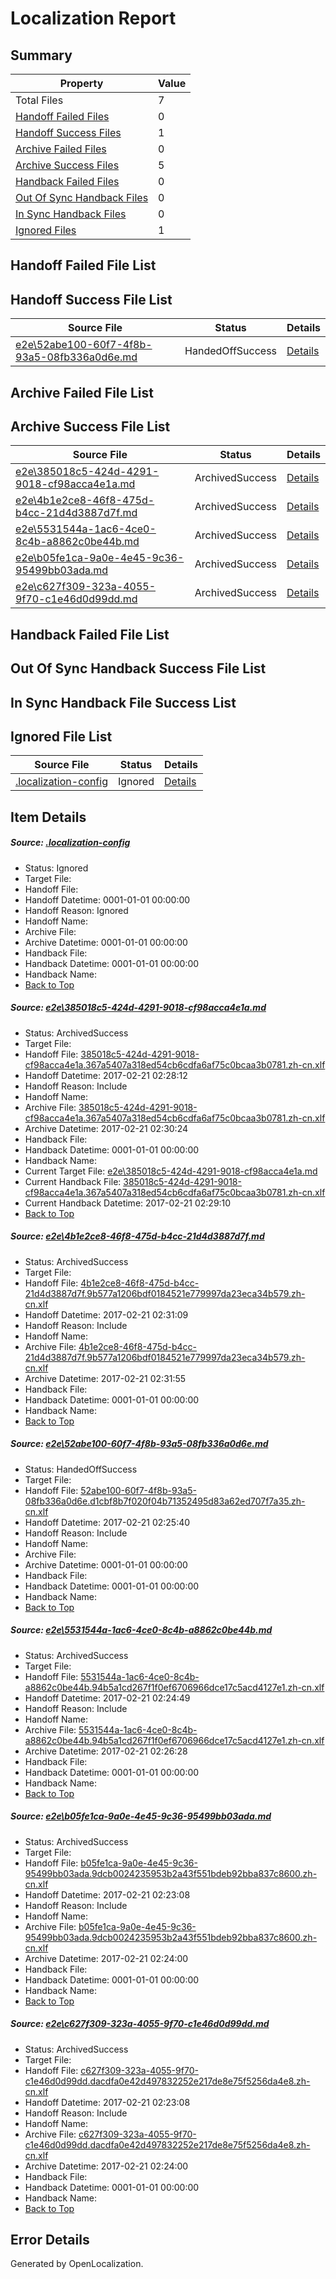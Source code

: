 # <a name='report-top'></a> Localization Report

## Summary
 Property | Value 
 -------- | ----- 
 Total Files | 7
[ Handoff Failed Files ](#handoff-failed-list)| 0
[ Handoff Success Files ](#handoff-success-list)| 1
[ Archive Failed Files ](#archive-failed-list)| 0
[ Archive Success Files ](#archive-success-list)| 5
[ Handback Failed Files ](#handback-failed-list)| 0
[ Out Of Sync Handback Files ](#outofsync-handback-success-list)| 0
[ In Sync Handback Files ](#insync-handback-success-list)| 0
[ Ignored Files ](#ignored-list)| 1

## <a name='handoff-failed-list'></a> Handoff Failed File List

## <a name='handoff-success-list'></a> Handoff Success File List
 Source File | Status | Details 
 ----------- | ------ | ------- 
 [e2e\52abe100-60f7-4f8b-93a5-08fb336a0d6e.md](https://github.com/OpenLocalizationTestOrg/ol-test0/blob/1a5a6dce2aa6601ef5d9199418c7521ea6ab711e/e2e/52abe100-60f7-4f8b-93a5-08fb336a0d6e.md) | HandedOffSuccess | [Details](#e8654b443d5ae8bc9f196884fa5257c16da424b83)

## <a name='archive-failed-list'></a> Archive Failed File List

## <a name='archive-success-list'></a> Archive Success File List
 Source File | Status | Details 
 ----------- | ------ | ------- 
 [e2e\385018c5-424d-4291-9018-cf98acca4e1a.md](https://github.com/OpenLocalizationTestOrg/ol-test0/blob/3009e84fb37911e0754c15a26db9b47b7ef0aa20/e2e/385018c5-424d-4291-9018-cf98acca4e1a.md) | ArchivedSuccess | [Details](#2e37cf81e5c6f5cc711e858a00498dab4d5433491)
 [e2e\4b1e2ce8-46f8-475d-b4cc-21d4d3887d7f.md](https://github.com/OpenLocalizationTestOrg/ol-test0/blob/780f1546f222ed05c414829f75717318f4632532/e2e/4b1e2ce8-46f8-475d-b4cc-21d4d3887d7f.md) | ArchivedSuccess | [Details](#0050a517190389293ea0867c7f8c2d2b1c69456f2)
 [e2e\5531544a-1ac6-4ce0-8c4b-a8862c0be44b.md](https://github.com/OpenLocalizationTestOrg/ol-test0/blob/029c3cd784cc3571244e6461654ceee54ac4e02b/e2e/5531544a-1ac6-4ce0-8c4b-a8862c0be44b.md) | ArchivedSuccess | [Details](#503987419b81620a9d7e234af8705733ce4883cc4)
 [e2e\b05fe1ca-9a0e-4e45-9c36-95499bb03ada.md](https://github.com/OpenLocalizationTestOrg/ol-test0/blob/a2a5931f408b0281fec078443c0f9e0a7013ad78/e2e/b05fe1ca-9a0e-4e45-9c36-95499bb03ada.md) | ArchivedSuccess | [Details](#2434ce490f022c03c5599f30cb98c2eb37e0b8fc5)
 [e2e\c627f309-323a-4055-9f70-c1e46d0d99dd.md](https://github.com/OpenLocalizationTestOrg/ol-test0/blob/a2a5931f408b0281fec078443c0f9e0a7013ad78/e2e/c627f309-323a-4055-9f70-c1e46d0d99dd.md) | ArchivedSuccess | [Details](#41175f4695407a8950b0faa08fa0281c803fba906)

## <a name='handback-failed-list'></a> Handback Failed File List

## <a name='outofsync-handback-success-list'></a> Out Of Sync Handback Success File List

## <a name='insync-handback-success-list'></a> In Sync Handback File Success List

## <a name='ignored-list'></a> Ignored File List
 Source File | Status | Details 
 ----------- | ------ | ------- 
 [.localization-config](https://github.com/OpenLocalizationTestOrg/ol-test0/blob/780f1546f222ed05c414829f75717318f4632532/.localization-config) | Ignored | [Details](#cb0632cf59c1387fc1742bfb9fa3c47f87e2e5c90)

## Item Details
##### <a name='cb0632cf59c1387fc1742bfb9fa3c47f87e2e5c90'></a> Source: [.localization-config](https://github.com/OpenLocalizationTestOrg/ol-test0/blob/780f1546f222ed05c414829f75717318f4632532/.localization-config)
* Status: Ignored
* Target File: 
* Handoff File: 
* Handoff Datetime: 0001-01-01 00:00:00
* Handoff Reason: Ignored
* Handoff Name: 
* Archive File: 
* Archive Datetime: 0001-01-01 00:00:00
* Handback File: 
* Handback Datetime: 0001-01-01 00:00:00
* Handback Name: 
* [Back to Top](#report-top)

##### <a name='2e37cf81e5c6f5cc711e858a00498dab4d5433491'></a> Source: [e2e\385018c5-424d-4291-9018-cf98acca4e1a.md](https://github.com/OpenLocalizationTestOrg/ol-test0/blob/3009e84fb37911e0754c15a26db9b47b7ef0aa20/e2e/385018c5-424d-4291-9018-cf98acca4e1a.md)
* Status: ArchivedSuccess
* Target File: 
* Handoff File: [385018c5-424d-4291-9018-cf98acca4e1a.367a5407a318ed54cb6cdfa6af75c0bcaa3b0781.zh-cn.xlf](https://github.com/OpenLocalizationTestOrg/ol-test0-handoff/blob/bacfe7a302bf572fbcf113c9b579e8ffb28579ca/ol-handoff/OpenLocalizationTestOrg/ol-test0-zhcn/xinjiang/ht/385018c5-424d-4291-9018-cf98acca4e1a.367a5407a318ed54cb6cdfa6af75c0bcaa3b0781.zh-cn.xlf)
* Handoff Datetime: 2017-02-21 02:28:12
* Handoff Reason: Include
* Handoff Name: 
* Archive File: [385018c5-424d-4291-9018-cf98acca4e1a.367a5407a318ed54cb6cdfa6af75c0bcaa3b0781.zh-cn.xlf](https://github.com/OpenLocalizationTestOrg/ol-test0-handoff/blob/3f57255796fcda0dfa383d2941b14d4ebdc7fcc3/ol-archive/OpenLocalizationTestOrg/ol-test0-zhcn/xinjiang/ht/385018c5-424d-4291-9018-cf98acca4e1a.367a5407a318ed54cb6cdfa6af75c0bcaa3b0781.zh-cn.xlf)
* Archive Datetime: 2017-02-21 02:30:24
* Handback File: 
* Handback Datetime: 0001-01-01 00:00:00
* Handback Name: 
* Current Target File: [e2e\385018c5-424d-4291-9018-cf98acca4e1a.md](https://github.com/OpenLocalizationTestOrg/ol-test0-zhcn/blob/40a73b91ba8a18e393cf813f39a06eff774203e2/e2e/385018c5-424d-4291-9018-cf98acca4e1a.md)
* Current Handback File: [385018c5-424d-4291-9018-cf98acca4e1a.367a5407a318ed54cb6cdfa6af75c0bcaa3b0781.zh-cn.xlf](https://github.com/OpenLocalizationTestOrg/ol-test0-handback/blob/ab3e077eeb861a825dd86b17e92879d5bd6e021c/ol-handback/OpenLocalizationTestOrg/ol-test0-zhcn/xinjiang/ht/385018c5-424d-4291-9018-cf98acca4e1a.367a5407a318ed54cb6cdfa6af75c0bcaa3b0781.zh-cn.xlf)
* Current Handback Datetime: 2017-02-21 02:29:10
* [Back to Top](#report-top)

##### <a name='0050a517190389293ea0867c7f8c2d2b1c69456f2'></a> Source: [e2e\4b1e2ce8-46f8-475d-b4cc-21d4d3887d7f.md](https://github.com/OpenLocalizationTestOrg/ol-test0/blob/780f1546f222ed05c414829f75717318f4632532/e2e/4b1e2ce8-46f8-475d-b4cc-21d4d3887d7f.md)
* Status: ArchivedSuccess
* Target File: 
* Handoff File: [4b1e2ce8-46f8-475d-b4cc-21d4d3887d7f.9b577a1206bdf0184521e779997da23eca34b579.zh-cn.xlf](https://github.com/OpenLocalizationTestOrg/ol-test0-handoff/blob/44d24e7cf851f88625808499326005740e8d0346/ol-handoff/OpenLocalizationTestOrg/ol-test0-zhcn/xinjiang/ht/4b1e2ce8-46f8-475d-b4cc-21d4d3887d7f.9b577a1206bdf0184521e779997da23eca34b579.zh-cn.xlf)
* Handoff Datetime: 2017-02-21 02:31:09
* Handoff Reason: Include
* Handoff Name: 
* Archive File: [4b1e2ce8-46f8-475d-b4cc-21d4d3887d7f.9b577a1206bdf0184521e779997da23eca34b579.zh-cn.xlf](https://github.com/OpenLocalizationTestOrg/ol-test0-handoff/blob/306b8caac2c5a6bd8519316e6709d4ddf4acc931/ol-archive/OpenLocalizationTestOrg/ol-test0-zhcn/xinjiang/ht/4b1e2ce8-46f8-475d-b4cc-21d4d3887d7f.9b577a1206bdf0184521e779997da23eca34b579.zh-cn.xlf)
* Archive Datetime: 2017-02-21 02:31:55
* Handback File: 
* Handback Datetime: 0001-01-01 00:00:00
* Handback Name: 
* [Back to Top](#report-top)

##### <a name='e8654b443d5ae8bc9f196884fa5257c16da424b83'></a> Source: [e2e\52abe100-60f7-4f8b-93a5-08fb336a0d6e.md](https://github.com/OpenLocalizationTestOrg/ol-test0/blob/1a5a6dce2aa6601ef5d9199418c7521ea6ab711e/e2e/52abe100-60f7-4f8b-93a5-08fb336a0d6e.md)
* Status: HandedOffSuccess
* Target File: 
* Handoff File: [52abe100-60f7-4f8b-93a5-08fb336a0d6e.d1cbf8b7f020f04b71352495d83a62ed707f7a35.zh-cn.xlf](https://github.com/OpenLocalizationTestOrg/ol-test0-handoff/blob/4f05f7bb4e1a1aec83a1a935e6ac27a515dbad08/ol-handoff/OpenLocalizationTestOrg/ol-test0-zhcn/xinjiang/ht/52abe100-60f7-4f8b-93a5-08fb336a0d6e.d1cbf8b7f020f04b71352495d83a62ed707f7a35.zh-cn.xlf)
* Handoff Datetime: 2017-02-21 02:25:40
* Handoff Reason: Include
* Handoff Name: 
* Archive File: 
* Archive Datetime: 0001-01-01 00:00:00
* Handback File: 
* Handback Datetime: 0001-01-01 00:00:00
* Handback Name: 
* [Back to Top](#report-top)

##### <a name='503987419b81620a9d7e234af8705733ce4883cc4'></a> Source: [e2e\5531544a-1ac6-4ce0-8c4b-a8862c0be44b.md](https://github.com/OpenLocalizationTestOrg/ol-test0/blob/029c3cd784cc3571244e6461654ceee54ac4e02b/e2e/5531544a-1ac6-4ce0-8c4b-a8862c0be44b.md)
* Status: ArchivedSuccess
* Target File: 
* Handoff File: [5531544a-1ac6-4ce0-8c4b-a8862c0be44b.94b5a1cd267f1f0ef6706966dce17c5acd4127e1.zh-cn.xlf](https://github.com/OpenLocalizationTestOrg/ol-test0-handoff/blob/1aea7b3117cc75cadf2eebe0958b4875a70e0136/ol-handoff/OpenLocalizationTestOrg/ol-test0-zhcn/xinjiang/ht/5531544a-1ac6-4ce0-8c4b-a8862c0be44b.94b5a1cd267f1f0ef6706966dce17c5acd4127e1.zh-cn.xlf)
* Handoff Datetime: 2017-02-21 02:24:49
* Handoff Reason: Include
* Handoff Name: 
* Archive File: [5531544a-1ac6-4ce0-8c4b-a8862c0be44b.94b5a1cd267f1f0ef6706966dce17c5acd4127e1.zh-cn.xlf](https://github.com/OpenLocalizationTestOrg/ol-test0-handoff/blob/0149771fe0e9f7800f26fc22803562cf6b007f9b/ol-archive/OpenLocalizationTestOrg/ol-test0-zhcn/xinjiang/ht/5531544a-1ac6-4ce0-8c4b-a8862c0be44b.94b5a1cd267f1f0ef6706966dce17c5acd4127e1.zh-cn.xlf)
* Archive Datetime: 2017-02-21 02:26:28
* Handback File: 
* Handback Datetime: 0001-01-01 00:00:00
* Handback Name: 
* [Back to Top](#report-top)

##### <a name='2434ce490f022c03c5599f30cb98c2eb37e0b8fc5'></a> Source: [e2e\b05fe1ca-9a0e-4e45-9c36-95499bb03ada.md](https://github.com/OpenLocalizationTestOrg/ol-test0/blob/a2a5931f408b0281fec078443c0f9e0a7013ad78/e2e/b05fe1ca-9a0e-4e45-9c36-95499bb03ada.md)
* Status: ArchivedSuccess
* Target File: 
* Handoff File: [b05fe1ca-9a0e-4e45-9c36-95499bb03ada.9dcb0024235953b2a43f551bdeb92bba837c8600.zh-cn.xlf](https://github.com/OpenLocalizationTestOrg/ol-test0-handoff/blob/d3c362497fdf73391ed29fea90e0f4d5a1a060c2/ol-handoff/OpenLocalizationTestOrg/ol-test0-zhcn/xinjiang/ht/b05fe1ca-9a0e-4e45-9c36-95499bb03ada.9dcb0024235953b2a43f551bdeb92bba837c8600.zh-cn.xlf)
* Handoff Datetime: 2017-02-21 02:23:08
* Handoff Reason: Include
* Handoff Name: 
* Archive File: [b05fe1ca-9a0e-4e45-9c36-95499bb03ada.9dcb0024235953b2a43f551bdeb92bba837c8600.zh-cn.xlf](https://github.com/OpenLocalizationTestOrg/ol-test0-handoff/blob/854f8f0c669c55b7e830032c9a8df2e70c44847f/ol-archive/OpenLocalizationTestOrg/ol-test0-zhcn/xinjiang/ht/b05fe1ca-9a0e-4e45-9c36-95499bb03ada.9dcb0024235953b2a43f551bdeb92bba837c8600.zh-cn.xlf)
* Archive Datetime: 2017-02-21 02:24:00
* Handback File: 
* Handback Datetime: 0001-01-01 00:00:00
* Handback Name: 
* [Back to Top](#report-top)

##### <a name='41175f4695407a8950b0faa08fa0281c803fba906'></a> Source: [e2e\c627f309-323a-4055-9f70-c1e46d0d99dd.md](https://github.com/OpenLocalizationTestOrg/ol-test0/blob/a2a5931f408b0281fec078443c0f9e0a7013ad78/e2e/c627f309-323a-4055-9f70-c1e46d0d99dd.md)
* Status: ArchivedSuccess
* Target File: 
* Handoff File: [c627f309-323a-4055-9f70-c1e46d0d99dd.dacdfa0e42d497832252e217de8e75f5256da4e8.zh-cn.xlf](https://github.com/OpenLocalizationTestOrg/ol-test0-handoff/blob/d3c362497fdf73391ed29fea90e0f4d5a1a060c2/ol-handoff/OpenLocalizationTestOrg/ol-test0-zhcn/xinjiang/ht/c627f309-323a-4055-9f70-c1e46d0d99dd.dacdfa0e42d497832252e217de8e75f5256da4e8.zh-cn.xlf)
* Handoff Datetime: 2017-02-21 02:23:08
* Handoff Reason: Include
* Handoff Name: 
* Archive File: [c627f309-323a-4055-9f70-c1e46d0d99dd.dacdfa0e42d497832252e217de8e75f5256da4e8.zh-cn.xlf](https://github.com/OpenLocalizationTestOrg/ol-test0-handoff/blob/854f8f0c669c55b7e830032c9a8df2e70c44847f/ol-archive/OpenLocalizationTestOrg/ol-test0-zhcn/xinjiang/ht/c627f309-323a-4055-9f70-c1e46d0d99dd.dacdfa0e42d497832252e217de8e75f5256da4e8.zh-cn.xlf)
* Archive Datetime: 2017-02-21 02:24:00
* Handback File: 
* Handback Datetime: 0001-01-01 00:00:00
* Handback Name: 
* [Back to Top](#report-top)


## Error Details

Generated by OpenLocalization.

